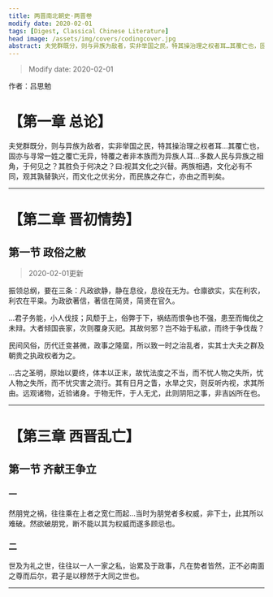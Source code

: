 ```yaml
---
title: 两晋南北朝史·两晋卷
modify date: 2020-02-01
tags: [Digest, Classical Chinese Literature]
head image: /assets/img/covers/codingcover.jpg
abstract: 夫党群既分，则与异族为敌者，实非举国之民，特其操治理之权者耳…其覆亡也，固亦与寻常一姓之覆亡无异，特覆之者非本族而为异族人耳…多数人民与异族之相角，于何见之？其胜负于何决之？曰:视其文化之兴替。两族相遇，文化必有不同，观其孰替孰兴，而文化之优劣分，而民族之存亡，亦由之而判矣。
---
```


> Modify date: 2020-02-01

作者：吕思勉

# 【第一章 总论】

夫党群既分，则与异族为敌者，实非举国之民，特其操治理之权者耳…其覆亡也，固亦与寻常一姓之覆亡无异，特覆之者非本族而为异族人耳…多数人民与异族之相角，于何见之？其胜负于何决之？曰:视其文化之兴替。两族相遇，文化必有不同，观其孰替孰兴，而文化之优劣分，而民族之存亡，亦由之而判矣。

---

# 【第二章 晋初情势】

## 第一节 政俗之敝

> 2020-02-01更新

振领总纲，要在三条：凡政欲静，静在息役，息役在无为。仓廪欲实，实在利农，利农在平粜。为政欲著信，著信在简贤，简贤在官久。

…君子务能，小人伐技；风颓于上，俗弊于下，祸结而恨争也不强，患至而悔伐之未辩。大者倾国丧家，次则覆身灭祀。其故何邪？岂不始于私欲，而终于争伐哉？

民间风俗，历代迁变甚微，政事之隆窳，所以致一时之治乱者，实其士大夫之群及朝贵之执政权者为之。

…古之圣明，原始以要终，体本以正末，故忧法度之不当，而不忧人物之失所，忧人物之失所，而不忧灾害之流行。其有日月之眚，水旱之灾，则反听内视，求其所由。远观诸物，近验诸身。于物无忤，于人无尤，此则阴阳之事，非吉凶所在也。

---

# 【第三章 西晋乱亡】

## 第一节 齐献王争立

### 一

然朋党之祸，往往乘在上者之宽仁而起…当时为朋党者多权威，非下士，此其所以难破。然欲破朋党，断不能以其为权威而遂多顾忌也。

### 二

世及为礼之世，往往以一人一家之私，诒累及于政事，凡在势者皆然，正不必南面之尊而后尔，君子是以穆然于大同之世也。

---